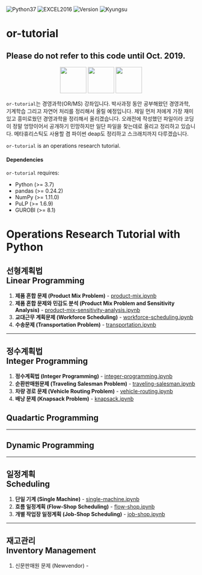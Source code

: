 <img alt="Python37" src="https://img.shields.io/badge/Python-3.7-blue.svg" /> <img alt="EXCEL2016" src="https://img.shields.io/badge/EXCEL-2016-seagreen.svg" /> <img alt="Version" src="https://img.shields.io/badge/Version-0.1b-yellow.svg" /> <img alt="Kyungsu" src="https://img.shields.io/badge/Created%20by-Kyungsu-orange.svg?style=flat&colorA=E1523D&colorB=blue" />

# or-tutorial

## Please do not refer to this code until Oct. 2019.

<p align="center">
  <img height="70" src="https://upload.wikimedia.org/wikipedia/en/a/a7/COIN_OR_LOGO.png" />
  <img height="70" src="https://assets.gurobi.com/img/logos/logo.png" />
  <img height="70" src="https://repository-images.githubusercontent.com/20035587/2559bd00-9a75-11e9-9686-0697d18522cf" />
</p>

`or-tutorial`는 경영과학(OR/MS) 강좌입니다. 박사과정 동안 공부해왔던 경영과학, 기계학습 그리고 자연어 처리를 정리해서 올릴 예정입니다. 제일 먼저 저에게 가장 재미있고 흥미로웠던 경영과학을 정리해서 올리겠습니다. 오래전에 작성했던 파일이라 코딩이 정말 엉망이어서 공개하기 민망하지만 일단 파일을 찾는데로 올리고 정리하고 있습니다. 메타휴리스틱도 사용할 겸 파이썬 deap도 정리하고 스크래치까지 다루겠습니다.

`or-tutorial` is an operations research tutorial. 

#### Dependencies

`or-tutorial` requires:

* Python (>= 3.7)
* pandas (>= 0.24.2)
* NumPy (>= 1.11.0)
* PuLP (>= 1.6.9)
* GUROBI (>= 8.1)

# Operations Research Tutorial with Python

## 선형계획법<br>Linear Programming

1. **제품 혼합 문제 (Product Mix Problem)** - [product-mix.ipynb](https://nbviewer.jupyter.org/github/unerue/or-tutorial/blob/master/examples/product-mix.ipynb)
2. **제품 혼합 문제와 민감도 분석 (Product Mix Problem and Sensitivity Analysis)** - [product-mix-sensitivity-analysis.ipynb](https://nbviewer.jupyter.org/github/unerue/or-tutorial/blob/master/examples/product-mix-sensitivity-analysis.ipynb)
3. **교대근무 계획문제 (Workforce Scheduling)** - [workforce-scheduling.ipynb](https://nbviewer.jupyter.org/github/unerue/or-tutorial/blob/master/examples/workforce-scheduling.ipynb)
4. **수송문제 (Transportation Problem)** - [transportation.ipynb](https://nbviewer.jupyter.org/github/unerue/or-tutorial/blob/master/examples/transportation.ipynb)

---

## 정수계획법<br>Integer Programming

1. **정수계획법 (Integer Programming)** - [integer-programming.ipynb](https://nbviewer.jupyter.org/github/unerue/or-tutorial/blob/master/examples/integer-programming.ipynb)
2. **순환판매원문제 (Traveling Salesman Problem)** - [traveling-salesman.ipynb](https://nbviewer.jupyter.org/github/unerue/or-tutorial/blob/master/examples/traveling-salesman.ipynb)
3. **차량 경로 문제 (Vehicle Routing Problem)** - [vehicle-routing.ipynb](https://nbviewer.jupyter.org/github/unerue/or-tutorial/blob/master/examples/vehicle-routing.ipynb)
4. **배낭 문제 (Knapsack Problem)** - [knapsack.ipynb](https://nbviewer.jupyter.org/github/unerue/or-tutorial/blob/master/examples/knapsack.ipynb)

## Quadartic Programming

---

## Dynamic Programming

---

## 일정계획<br>Scheduling

1. **단일 기계 (Single Machine)** - [single-machine.ipynb]()
2. **흐름 일정계획 (Flow-Shop Scheduling)** - [flow-shop.ipynb]()
3. **개별 작업장 일정계획 (Job-Shop Scheduling)** - [job-shop.ipynb](https://nbviewer.jupyter.org/github/unerue/or-tutorial/blob/master/scheduling/job-shop.ipynb)

---

## 재고관리<br>Inventory Management

1. 신문판매원 문제 (Newvendor) - []()
